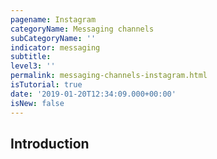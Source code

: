 ```yaml
---
pagename: Instagram
categoryName: Messaging channels
subCategoryName: ''
indicator: messaging
subtitle: 
level3: ''
permalink: messaging-channels-instagram.html
isTutorial: true
date: '2019-01-20T12:34:09.000+00:00'
isNew: false
---
```


## Introduction 
